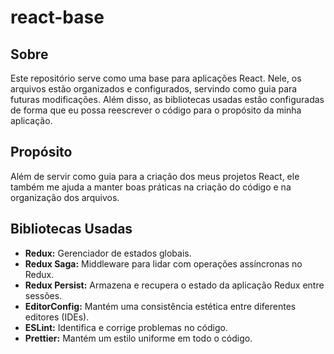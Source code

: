# react-base

## Sobre

Este repositório serve como uma base para aplicações React. Nele, os arquivos estão organizados e configurados, servindo como guia para futuras modificações. Além disso, as bibliotecas usadas estão configuradas de forma que eu possa reescrever o código para o propósito da minha aplicação.

## Propósito

Além de servir como guia para a criação dos meus projetos React, ele também me ajuda a manter boas práticas na criação do código e na organização dos arquivos.

## Bibliotecas Usadas

- **Redux:** Gerenciador de estados globais.
- **Redux Saga:** Middleware para lidar com operações assíncronas no Redux.
- **Redux Persist:** Armazena e recupera o estado da aplicação Redux entre sessões.
- **EditorConfig:** Mantém uma consistência estética entre diferentes editores (IDEs).
- **ESLint:** Identifica e corrige problemas no código.
- **Prettier:** Mantém um estilo uniforme em todo o código.
